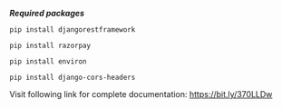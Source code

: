 **_Required packages_**

`pip install djangorestframework`

`pip install razorpay`

`pip install environ`

`pip install django-cors-headers`

Visit following link for complete documentation:
https://bit.ly/370LLDw
